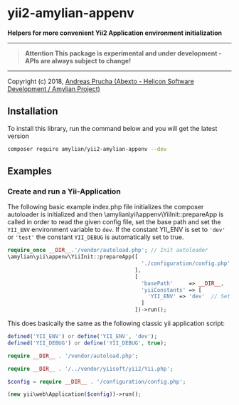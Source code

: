 # yii2-amylian-appenv
**Helpers for more convenient Yii2 Application environment initialization**

---
> **Attention This package is experimental and under development - APIs are always subject to change!**
---

Copyright (c) 2018, [Andreas Prucha (Abexto - Helicon Software Development / Amylian Project)](http://www.abexto.com])

## Installation

To install this library, run the command below and you will get the latest version

``` bash
composer require amylian/yii2-amylian-appenv --dev
```

## Examples

### Create and run a Yii-Application

The following basic example index.php file initializes the composer autoloader is initialized and then
\amylian\yii\appenv\YiiInit::prepareApp is called in order to read the given config file, set the base path
and set the `YII_ENV` environment variable to `dev`. If the constant YII_ENV is set to `'dev'` or `'test'`
the constant `YII_DEBUG` is automatically set to true.

```php
require_once __DIR__.'/vendor/autoload.php'; // Init autoloader
\amylian\yii\appenv\YiiInit::prepareApp([
                                          './configuration/config.php'   // configuration file
                                        ],
                                        [
                                          'basePath'     => __DIR__,   // Base path
                                          'yiiConstants' => [
                                            'YII_ENV' => 'dev'  // Set constant YII_ENV to dev
                                          ]  
                                        ])->run();
```

This does basically the same as the following classic yii application script:

```php
defined('YII_ENV') or define('YII_ENV', 'dev');
defined('YII_DEBUG') or define('YII_DEBUG', true);

require __DIR__ . '/vendor/autoload.php';

require __DIR__ . '/../vendor/yiisoft/yii2/Yii.php';

$config = require __DIR__ . '/configuration/config.php';

(new yii\web\Application($config))->run();
```